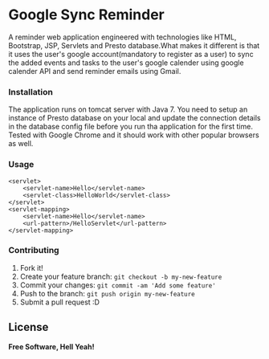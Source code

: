 # Google Sync Reminder

A reminder web application engineered with technologies like HTML, Bootstrap, JSP, Servlets and Presto database.What makes it different is that it uses the user's google account(mandatory to register as a user) to sync the added events and tasks to the user's google calender using google calender API and send reminder emails using Gmail.

### Installation

The application runs on tomcat server with Java 7. You need to setup an instance of Presto database on your local and update the connection details in the database config file before you run tha application for the first time.
Tested with Google Chrome and it should work with other popular browsers as well.

### Usage

```
<servlet> 
    <servlet-name>Hello</servlet-name> 
    <servlet-class>HelloWorld</servlet-class> 
</servlet> 
<servlet-mapping> 
    <servlet-name>Hello</servlet-name>
    <url-pattern>/HelloServlet</url-pattern> 
</servlet-mapping>
```    

### Contributing

1. Fork it!
2. Create your feature branch: `git checkout -b my-new-feature`
3. Commit your changes: `git commit -am 'Add some feature'`
4. Push to the branch: `git push origin my-new-feature`
5. Submit a pull request :D

License
----

**Free Software, Hell Yeah!**